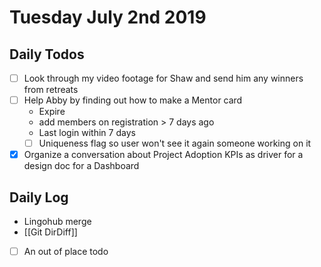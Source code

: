 # Tuesday July 2nd 2019

## Daily Todos

- [ ] Look through my video footage for Shaw and send him any winners from
      retreats
- [ ] Help Abby by finding out how to make a Mentor card
  - Expire
  - add members on registration > 7 days ago
  - Last login within 7 days
  - [ ] Uniqueness flag so user won't see it again someone working on it
- [x] Organize a conversation about Project Adoption KPIs as driver for a design
      doc for a Dashboard

## Daily Log

- Lingohub merge
- [[Git DirDiff]]
- [ ] An out of place todo
